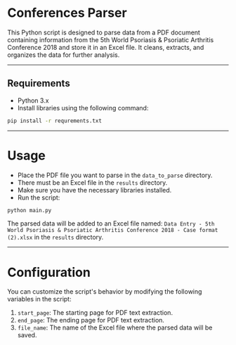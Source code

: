 # Conferences Parser

This Python script is designed to parse data from a PDF document containing information from the 5th World Psoriasis & Psoriatic Arthritis Conference 2018 and store it in an Excel file. It cleans, extracts, and organizes the data for further analysis.
___
## Requirements

- Python 3.x
- Install libraries using the following command:
```bash
pip install -r requrements.txt
```
___
# Usage
* Place the PDF file you want to parse in the `data_to_parse` directory.
* There must be an Excel file in the `results` directory.
* Make sure you have the necessary libraries installed.
* Run the script:
```bash
python main.py
```

The parsed data will be added to an Excel file named:
`Data Entry - 5th World Psoriasis & Psoriatic Arthritis Conference 2018 - Case format (2).xlsx`
in the `results` directory.
___
# Configuration
You can customize the script's behavior by modifying the following variables in the script:
1. `start_page`: The starting page for PDF text extraction.
2. `end_page`: The ending page for PDF text extraction.
3. `file_name`: The name of the Excel file where the parsed data will be saved.
